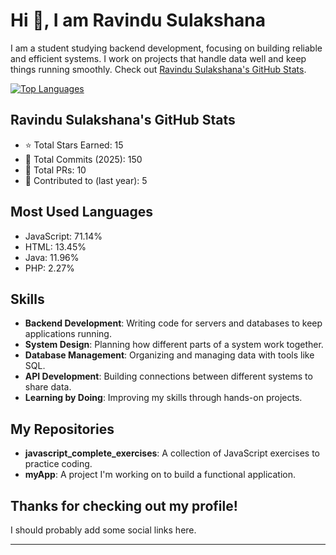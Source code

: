 
# Hi 👋, I am Ravindu Sulakshana

I am a student studying backend development, focusing on building reliable and efficient systems. I work on projects that handle data well and keep things running smoothly. Check out [Ravindu Sulakshana's GitHub Stats](#).  

[![Top Languages](https://github-readme-stats.vercel.app/api/top-langs/?username=RavinduSulakshana&theme=dark&layout=compact)](https://github.com/RavinduSulakshana)  

## Ravindu Sulakshana's GitHub Stats

- ⭐ Total Stars Earned: 15
- 💾 Total Commits (2025): 150
- 🔧 Total PRs: 10
- 🤝 Contributed to (last year): 5

## Most Used Languages

- JavaScript: 71.14%
- HTML: 13.45%
- Java: 11.96%
- PHP: 2.27%

## Skills

- **Backend Development**: Writing code for servers and databases to keep applications running.
- **System Design**: Planning how different parts of a system work together.
- **Database Management**: Organizing and managing data with tools like SQL.
- **API Development**: Building connections between different systems to share data.
- **Learning by Doing**: Improving my skills through hands-on projects.

## My Repositories

- **javascript_complete_exercises**: A collection of JavaScript exercises to practice coding.
- **myApp**: A project I'm working on to build a functional application.

## Thanks for checking out my profile!

I should probably add some social links here.

---

